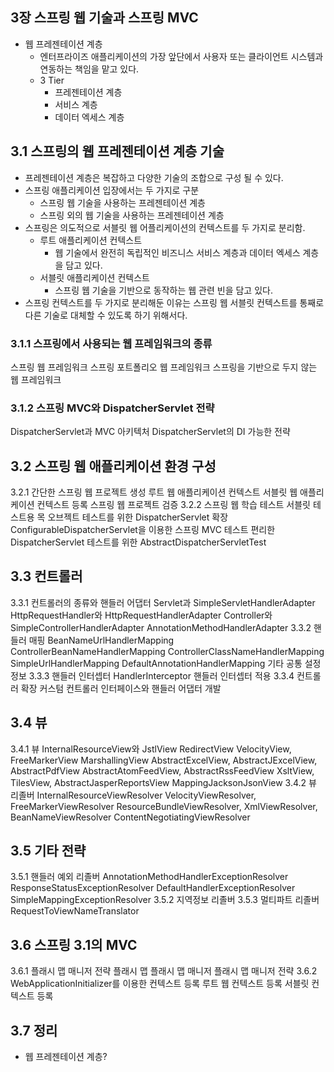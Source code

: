 



## 3장 스프링 웹 기술과 스프링 MVC

- 웹 프레젠테이션 계층
  - 엔터프라이즈 애플리케이션의 가장 앞단에서 사용자 또는 클라이언트 시스템과 연동하는 책임을 맡고 있다.
  - 3 Tier
    - 프레젠테이션 계층
    - 서비스 계층
    - 데이터 엑세스 계층



## 3.1 스프링의 웹 프레젠테이션 계층 기술

- 프레젠테이션 계층은 복잡하고 다양한 기술의 조합으로 구성 될 수 있다.
- 스프링 애플리케이션 입장에서는 두 가지로 구분
  - 스프링 웹 기술을 사용하는 프레젠테이션 계층
  - 스프링 외의 웹 기술을 사용하는 프레젠테이션 계층
- 스프링은 의도적으로 서블릿 웹 어플리케이션의 컨텍스트를 두 가지로 분리함.
  - 루트 애플리케이션 컨텍스트
    - 웹 기술에서 완전히 독립적인 비즈니스 서비스 계층과 데이터 엑세스 계층을 담고 있다.
  - 서블릿 애플리케이션 컨텍스트
    - 스프링 웹 기술을 기반으로 동작하는 웹 관련 빈을 담고 있다.
- 스프링 컨텍스트를 두 가지로 분리해둔 이유는 스프링 웹 서블릿 컨텍스트를 통째로 다른 기술로 대체할 수 있도록 하기 위해서다.



### 3.1.1 스프링에서 사용되는 웹 프레임워크의 종류





스프링 웹 프레임워크
스프링 포트폴리오 웹 프레임워크
스프링을 기반으로 두지 않는 웹 프레임워크





### 3.1.2 스프링 MVC와 DispatcherServlet 전략



DispatcherServlet과 MVC 아키텍처
DispatcherServlet의 DI 가능한 전략




## 3.2 스프링 웹 애플리케이션 환경 구성

3.2.1 간단한 스프링 웹 프로젝트 생성
루트 웹 애플리케이션 컨텍스트
서블릿 웹 애플리케이션 컨텍스트 등록
스프링 웹 프로젝트 검증
3.2.2 스프링 웹 학습 테스트
서블릿 테스트용 목 오브젝트
테스트를 위한 DispatcherServlet 확장
ConfigurableDispatcherServlet을 이용한 스프링 MVC 테스트
편리한 DispatcherServlet 테스트를 위한 AbstractDispatcherServletTest



## 3.3 컨트롤러



3.3.1 컨트롤러의 종류와 핸들러 어댑터
Servlet과 SimpleServletHandlerAdapter
HttpRequestHandler와 HttpRequestHandlerAdapter
Controller와 SimpleControllerHandlerAdapter
AnnotationMethodHandlerAdapter
3.3.2 핸들러 매핑
BeanNameUrlHandlerMapping
ControllerBeanNameHandlerMapping
ControllerClassNameHandlerMapping
SimpleUrlHandlerMapping
DefaultAnnotationHandlerMapping
기타 공통 설정정보
3.3.3 핸들러 인터셉터
HandlerInterceptor
핸들러 인터셉터 적용
3.3.4 컨트롤러 확장
커스텀 컨트롤러 인터페이스와 핸들러 어댑터 개발


## 3.4 뷰



3.4.1 뷰
InternalResourceView와 JstlView
RedirectView
VelocityView, FreeMarkerView
MarshallingView
AbstractExcelView, AbstractJExcelView, AbstractPdfView
AbstractAtomFeedView, AbstractRssFeedView
XsltView, TilesView, AbstractJasperReportsView
MappingJacksonJsonView
3.4.2 뷰 리졸버
InternalResourceViewResolver
VelocityViewResolver, FreeMarkerViewResolver
ResourceBundleViewResolver, XmlViewResolver, BeanNameViewResolver
ContentNegotiatingViewResolver


## 3.5 기타 전략



3.5.1 핸들러 예외 리졸버
AnnotationMethodHandlerExceptionResolver
ResponseStatusExceptionResolver
DefaultHandlerExceptionResolver
SimpleMappingExceptionResolver
3.5.2 지역정보 리졸버
3.5.3 멀티파트 리졸버
RequestToViewNameTranslator



## 3.6 스프링 3.1의 MVC



3.6.1 플래시 맵 매니저 전략
플래시 맵
플래시 맵 매니저
플래시 맵 매니저 전략
3.6.2 WebApplicationInitializer를 이용한 컨텍스트 등록
루트 웹 컨텍스트 등록
서블릿 컨텍스트 등록



## 3.7 정리

- 웹 프레젠테이션 계층?



